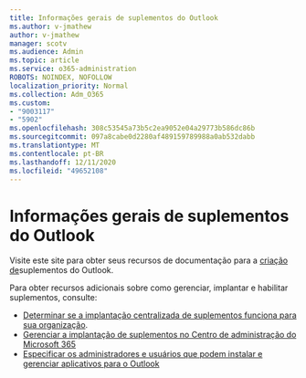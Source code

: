 ```yaml
---
title: Informações gerais de suplementos do Outlook
ms.author: v-jmathew
author: v-jmathew
manager: scotv
ms.audience: Admin
ms.topic: article
ms.service: o365-administration
ROBOTS: NOINDEX, NOFOLLOW
localization_priority: Normal
ms.collection: Adm_O365
ms.custom:
- "9003117"
- "5902"
ms.openlocfilehash: 308c53545a73b5c2ea9052e04a29773b586dc86b
ms.sourcegitcommit: 097a8cabe0d2280af489159789988a0ab532dabb
ms.translationtype: MT
ms.contentlocale: pt-BR
ms.lasthandoff: 12/11/2020
ms.locfileid: "49652108"
---
```

# <a name="general-outlook-add-ins-information"></a>Informações gerais de suplementos do Outlook

Visite este site para obter seus recursos de documentação para a [criação de](https://docs.microsoft.com/office/dev/add-ins/outlook/)suplementos do Outlook.

Para obter recursos adicionais sobre como gerenciar, implantar e habilitar suplementos, consulte:

- [Determinar se a implantação centralizada de suplementos funciona para sua organização](https://docs.microsoft.com/microsoft-365/admin/manage/centralized-deployment-of-add-ins).
- [Gerenciar a implantação de suplementos no Centro de administração do Microsoft 365](https://docs.microsoft.com/microsoft-365/admin/manage/manage-deployment-of-add-ins)
- [Especificar os administradores e usuários que podem instalar e gerenciar aplicativos para o Outlook](https://docs.microsoft.com/exchange/clients-and-mobile-in-exchange-online/add-ins-for-outlook/specify-who-can-install-and-manage-add-ins)
